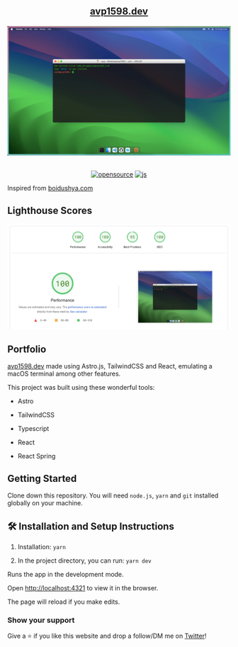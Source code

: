 <h2 align="center">

<br/>

<a href="https://avp1598.dev"  target="_blank">avp1598.dev</a>

</h2>

<div align="center">

<img alt="Demo" src="./public/assets/ss.webp"/>

</div>

<br/>

<div align="center">
  
  <a href="">![opensource](https://img.shields.io/badge/open-source-red)</a>
  <a href="">![js](https://img.shields.io/badge/language-ts-blue)</a>
  
</div>

Inspired from [boidushya.com](https://github.com/boidushya/boidushya.com)

## Lighthouse Scores

<img alt="Lighthouse Score" src="./public/assets/lighthouse.webp" />

## Portfolio

<a  href="http://avp1598.dev/"  target="_blank">avp1598.dev</a> made using
Astro.js, TailwindCSS and React, emulating a macOS terminal among other
features.<br/>

This project was built using these wonderful tools:

- Astro

- TailwindCSS

- Typescript

- React

- React Spring

## Getting Started

Clone down this repository. You will need `node.js`, `yarn` and `git` installed
globally on your machine.

## 🛠 Installation and Setup Instructions

1. Installation: `yarn`

2. In the project directory, you can run: `yarn dev`

Runs the app in the development mode.

Open [http://localhost:4321](http://localhost:4321) to view it in the browser.

The page will reload if you make edits.

### Show your support

Give a ⭐ if you like this website and drop a follow/DM me on
[Twitter](https://twitter.com/ThePrincipalDev)!
